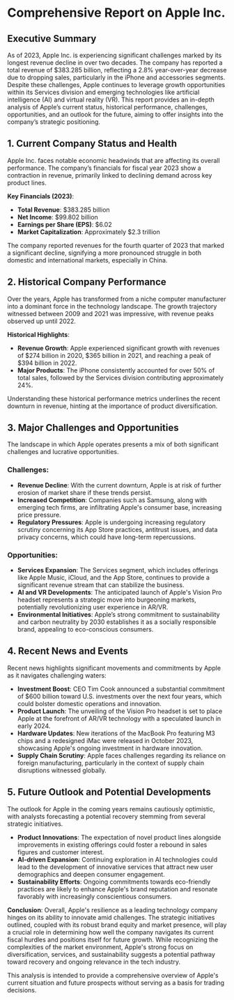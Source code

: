 # Comprehensive Report on Apple Inc.

## Executive Summary
As of 2023, Apple Inc. is experiencing significant challenges marked by its longest revenue decline in over two decades. The company has reported a total revenue of $383.285 billion, reflecting a 2.8% year-over-year decrease due to dropping sales, particularly in the iPhone and accessories segments. Despite these challenges, Apple continues to leverage growth opportunities within its Services division and emerging technologies like artificial intelligence (AI) and virtual reality (VR). This report provides an in-depth analysis of Apple’s current status, historical performance, challenges, opportunities, and an outlook for the future, aiming to offer insights into the company’s strategic positioning.

## 1. Current Company Status and Health
Apple Inc. faces notable economic headwinds that are affecting its overall performance. The company’s financials for fiscal year 2023 show a contraction in revenue, primarily linked to declining demand across key product lines.

**Key Financials (2023)**:
- **Total Revenue**: $383.285 billion
- **Net Income**: $99.802 billion
- **Earnings per Share (EPS)**: $6.02
- **Market Capitalization**: Approximately $2.3 trillion

The company reported revenues for the fourth quarter of 2023 that marked a significant decline, signifying a more pronounced struggle in both domestic and international markets, especially in China.

## 2. Historical Company Performance
Over the years, Apple has transformed from a niche computer manufacturer into a dominant force in the technology landscape. The growth trajectory witnessed between 2009 and 2021 was impressive, with revenue peaks observed up until 2022.

**Historical Highlights**:
- **Revenue Growth**: Apple experienced significant growth with revenues of $274 billion in 2020, $365 billion in 2021, and reaching a peak of $394 billion in 2022. 
- **Major Products**: The iPhone consistently accounted for over 50% of total sales, followed by the Services division contributing approximately 24%. 

Understanding these historical performance metrics underlines the recent downturn in revenue, hinting at the importance of product diversification.

## 3. Major Challenges and Opportunities
The landscape in which Apple operates presents a mix of both significant challenges and lucrative opportunities.

### Challenges:
- **Revenue Decline**: With the current downturn, Apple is at risk of further erosion of market share if these trends persist.
- **Increased Competition**: Companies such as Samsung, along with emerging tech firms, are infiltrating Apple's consumer base, increasing price pressure.
- **Regulatory Pressures**: Apple is undergoing increasing regulatory scrutiny concerning its App Store practices, antitrust issues, and data privacy concerns, which could have long-term repercussions.

### Opportunities:
- **Services Expansion**: The Services segment, which includes offerings like Apple Music, iCloud, and the App Store, continues to provide a significant revenue stream that can stabilize the business.
- **AI and VR Developments**: The anticipated launch of Apple's Vision Pro headset represents a strategic move into burgeoning markets, potentially revolutionizing user experience in AR/VR.
- **Environmental Initiatives**: Apple’s strong commitment to sustainability and carbon neutrality by 2030 establishes it as a socially responsible brand, appealing to eco-conscious consumers.

## 4. Recent News and Events
Recent news highlights significant movements and commitments by Apple as it navigates challenging waters:

- **Investment Boost**: CEO Tim Cook announced a substantial commitment of $600 billion toward U.S. investments over the next four years, which could bolster domestic operations and innovation.
- **Product Launch**: The unveiling of the Vision Pro headset is set to place Apple at the forefront of AR/VR technology with a speculated launch in early 2024.
- **Hardware Updates**: New iterations of the MacBook Pro featuring M3 chips and a redesigned iMac were released in October 2023, showcasing Apple's ongoing investment in hardware innovation.
- **Supply Chain Scrutiny**: Apple faces challenges regarding its reliance on foreign manufacturing, particularly in the context of supply chain disruptions witnessed globally.

## 5. Future Outlook and Potential Developments
The outlook for Apple in the coming years remains cautiously optimistic, with analysts forecasting a potential recovery stemming from several strategic initiatives.

- **Product Innovations**: The expectation of novel product lines alongside improvements in existing offerings could foster a rebound in sales figures and customer interest.
- **AI-driven Expansion**: Continuing exploration in AI technologies could lead to the development of innovative services that attract new user demographics and deepen consumer engagement.
- **Sustainability Efforts**: Ongoing commitments towards eco-friendly practices are likely to enhance Apple's brand reputation and resonate favorably with increasingly conscientious consumers.

**Conclusion**: Overall, Apple's resilience as a leading technology company hinges on its ability to innovate amid challenges. The strategic initiatives outlined, coupled with its robust brand equity and market presence, will play a crucial role in determining how well the company navigates its current fiscal hurdles and positions itself for future growth. While recognizing the complexities of the market environment, Apple's strong focus on diversification, services, and sustainability suggests a potential pathway toward recovery and ongoing relevance in the tech industry.  

This analysis is intended to provide a comprehensive overview of Apple's current situation and future prospects without serving as a basis for trading decisions.